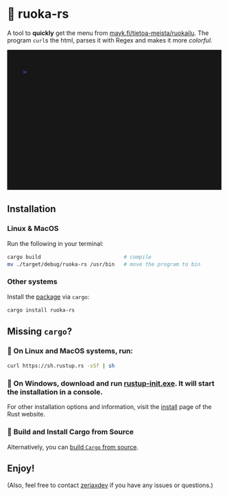 # 🦀 ruoka-rs

A tool to **quickly** get the menu from [mayk.fi/tietoa-meista/ruokailu](https://mayk.fi/tietoa-meista/ruokailu).
The program `curl`s the html, parses it with Regex and makes it more _colorful_.

<p><img src=".github/assets/demo.gif" alt="demo.gif" width="500"></p>

## Installation

### **Linux** & **MacOS**

Run the following in your terminal:

```sh
cargo build                           # compile
mv ./target/debug/ruoka-rs /usr/bin   # move the program to bin
```

### **Other systems**

Install the [package](https://crates.io/crates/ruoka-rs) via `cargo`:

```bash
cargo install ruoka-rs
```

## Missing `cargo`?

### 🦀 On **Linux** and **MacOS** systems, run:

```bash
curl https://sh.rustup.rs -sSf | sh
```

### 🦀 On **Windows**, download and run **[rustup-init.exe](https://win.rustup.rs)**. It will start the installation in a console.

For other installation options and information, visit the [install](https://www.rust-lang.org/tools/install) page of the Rust website.

### 🦀 **Build and Install Cargo from Source**

Alternatively, you can [build `Cargo` from source](https://github.com/rust-lang/cargo#compiling-from-source).

## **Enjoy!**

(Also, feel free to contact [zeriaxdev](https://github.com/zeriaxdev) if you have any issues or questions.)
